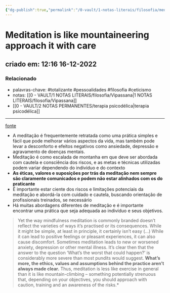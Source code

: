 ```yaml
---
{"dg-publish":true,"permalink":"/0-vault/1-notas-literais/filosofia/meditation-is-like-mountaineering-approach-it-with-care/","tags":["totalizante","pessoalidades","filosofia","ceticismo"],"dgHomeLink":true,"dgShowLocalGraph":true,"dgShowFileTree":true,"dgEnableSearch":true}
---
```


# Meditation is like mountaineering approach it with care
## criado em: 12:16 16-12-2022

### Relacionado
- palavras-chave: #totalizante #pessoalidades #filosofia #ceticismo 
- notas: [[0 - VAULT/1 NOTAS LITERAIS/filosofia/Vipassana\|1 NOTAS LITERAIS/filosofia/Vipassana]]
- [[0 - VAULT/2 NOTAS PERMANENTES/terapia psicodélica\|terapia psicodélica]]
---
[fonte](https://psyche.co/ideas/meditation-is-like-mountaineering-approach-it-with-care)

- A meditação é frequentemente retratada como uma prática simples e fácil que pode melhorar vários aspectos da vida, mas também pode levar a desconforto e efeitos negativos como ansiedade, depressão e agravamento de doenças mentais.
- Meditação é como escalada de montanha em que deve ser abordada com cautela e consciência dos riscos, e as metas e técnicas utilizadas podem variar dependendo do indivíduo e do contexto
- **As éticas, valores e suposições por trás da meditação nem sempre são claramente comunicados e podem não estar alinhados com os do praticante**
- É importante estar ciente dos riscos e limitações potenciais da meditação e abordá-la com cuidado e cautela, buscando orientação de profissionais treinados, se necessário
- Há muitas abordagens diferentes de meditação e é importante encontrar uma prática que seja adequada ao indivíduo e seus objetivos.

>Yet the way mindfulness meditation is commonly branded doesn’t reflect the varieties of ways it’s practised or its consequences. While it might be simple, at least in principle, it certainly isn’t easy (...) While it can lead to positive feelings or pleasant experiences, it can also cause discomfort. Sometimes meditation leads to new or worsened anxiety, depression or other mental illness. It’s clear then that the answer to the question ‘What’s the worst that could happen?’ is considerably more severe than most pundits would suggest. **What’s more, the ethics, values and assumptions behind the practice aren’t always made clear.** Thus, meditation is less like exercise in general than it is like mountain-climbing – something potentially strenuous that, depending on your objectives, you should approach with caution, training and an awareness of the risks.*